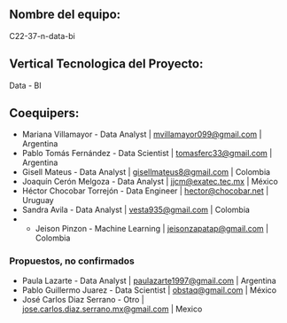 ## Nombre del equipo: 

C22-37-n-data-bi

## Vertical Tecnologica del Proyecto: 

Data - BI

## Coequipers:
- Mariana Villamayor - Data Analyst | mvillamayor099@gmail.com | Argentina
- Pablo Tomás Fernández - Data Scientist | tomasferc33@gmail.com | Argentina
- Gisell Mateus - Data Analyst | gisellmateus8@gmail.com | Colombia
- Joaquín Cerón Melgoza - Data Analyst | jjcm@exatec.tec.mx | México
- Héctor Chocobar Torrejón - Data Engineer | hector@chocobar.net | Uruguay
- Sandra Avila - Data Analyst | vesta935@gmail.com | Colombia
- - Jeison Pinzon - Machine Learning | jeisonzapatap@gmail.com | Colombia

### Propuestos, no confirmados
- Paula Lazarte - Data Analyst | paulazarte1997@gmail.com | Argentina
- Pablo Guillermo Juarez - Data Scientist | obstaq@gmail.com | México
- José Carlos Diaz Serrano - Otro | jose.carlos.diaz.serrano.mx@gmail.com | Mexico
